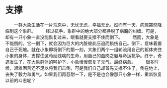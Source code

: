 # 支撑
　　一群大象生活在一片荒原中，无忧无虑，幸福无比。然而有一天，病魔突然降临到这个象群。 
　　经过抗争，象群中的绝大部分都挣脱了病魔的纠缠。可是，却有一只小象一直没能恢复过来，眼看就要支撑不住而倒下。 
　　然而，大象是不能倒的。它一倒下，就会因为巨大的内脏彼此压迫而损伤自己。倒下，意味着置自己于死地。就在小象即将倒下的那一刻，大象们两个一组轮流用自己的躯体夹住小象的身体，支撑住这苟延残喘的生命，用自己的血肉之躯与命运抗争。终于，奇迹发生了，在大象群体的呵护下，小象慢慢恢复了元气，最终病愈。 
　　很多时候，艰难困苦还不足以将我们击倒，可是我们自己却首先支撑不住了，倒在地上，丧失了毅力和勇气。如果我们再忍耐一下，是不是也会像那只小象一样，重新恢复以前的斗志呢？
 